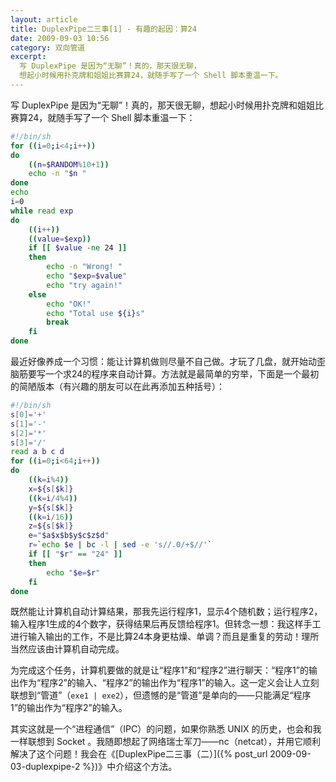 ```yaml
---
layout: article
title: DuplexPipe二三事[1] - 有趣的起因：算24
date: 2009-09-03 10:56
category: 双向管道
excerpt:
  写 DuplexPipe 是因为“无聊”！真的，那天很无聊，
  想起小时候用扑克牌和姐姐比赛算24，就随手写了一个 Shell 脚本重温一下。
---
```


写 DuplexPipe 是因为“无聊”！真的，那天很无聊，想起小时候用扑克牌和姐姐比赛算24，就随手写了一个 Shell 脚本重温一下：

```bash
#!/bin/sh
for ((i=0;i<4;i++))
do
    ((n=$RANDOM%10+1))
    echo -n "$n "
done
echo
i=0
while read exp
do
    ((i++))
    ((value=$exp))
    if [[ $value -ne 24 ]]
    then
        echo -n "Wrong! "
        echo "$exp=$value"
        echo "try again!"
    else
        echo "OK!"
        echo "Total use ${i}s"
        break
    fi
done
```

最近好像养成一个习惯：能让计算机做则尽量不自己做。才玩了几盘，就开始动歪脑筋要写一个求24的程序来自动计算。方法就是最简单的穷举，下面是一个最初的简陋版本（有兴趣的朋友可以在此再添加五种括号）：

```bash
#!/bin/sh
s[0]='+'
s[1]='-'
s[2]='*'
s[3]='/'
read a b c d
for ((i=0;i<64;i++))
do
    ((k=i%4))
    x=${s[$k]}
    ((k=i/4%4))
    y=${s[$k]}
    ((k=i/16))
    z=${s[$k]}
    e="$a$x$b$y$c$z$d"
    r=`echo $e | bc -l | sed -e 's//.0/+$//'`
    if [[ "$r" == "24" ]]
    then
        echo "$e=$r"
    fi
done
```

既然能让计算机自动计算结果，那我先运行程序1，显示4个随机数；运行程序2，输入程序1生成的4个数字，获得结果后再反馈给程序1。但转念一想：我这样手工进行输入输出的工作，不是比算24本身更枯燥、单调？而且是重复的劳动！理所当然应该由计算机自动完成。

为完成这个任务，计算机要做的就是让“程序1”和“程序2”进行聊天：“程序1”的输出作为“程序2”的输入、“程序2”的输出作为“程序1”的输入。这一定义会让人立刻联想到“管道”（`exe1 | exe2`），但遗憾的是“管道”是单向的——只能满足“程序1”的输出作为“程序2”的输入。

其实这就是一个“进程通信”（IPC）的问题，如果你熟悉 UNIX 的历史，也会和我一样联想到 Socket 。我随即想起了网络瑞士军刀——nc（netcat），并用它顺利解决了这个问题！我会在《[DuplexPipe二三事（二）]({% post_url 2009-09-03-duplexpipe-2 %})》中介绍这个方法。
